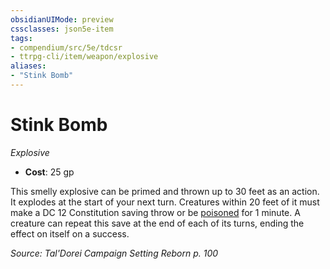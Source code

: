 ```yaml
---
obsidianUIMode: preview
cssclasses: json5e-item
tags:
- compendium/src/5e/tdcsr
- ttrpg-cli/item/weapon/explosive
aliases: 
- "Stink Bomb"
---
```

# Stink Bomb
*Explosive*  

- **Cost**: 25 gp

This smelly explosive can be primed and thrown up to 30 feet as an action. It explodes at the start of your next turn. Creatures within 20 feet of it must make a DC 12 Constitution saving throw or be [poisoned](/3-Mechanics/CLI/rules/conditions.md#poisoned) for 1 minute. A creature can repeat this save at the end of each of its turns, ending the effect on itself on a success.

*Source: Tal'Dorei Campaign Setting Reborn p. 100*